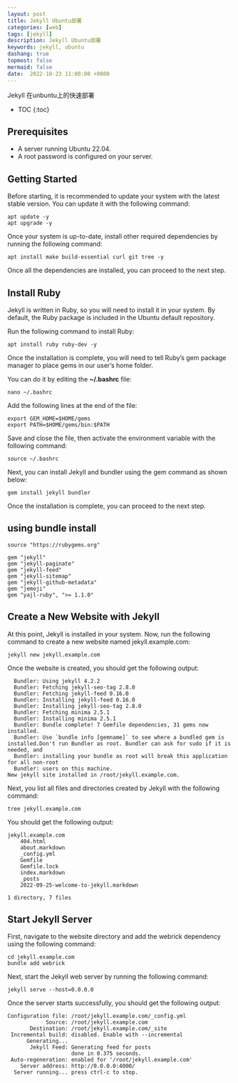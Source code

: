 ```yaml
---
layout: post
title: Jekyll Ubuntu部署
categories: [web]
tags: [jekyll]
description: Jekyll Ubuntu部署
keywords: jekyll, ubuntu
dashang: true
topmost: false
mermaid: false
date:  2022-10-23 11:00:00 +0800
---
```


Jekyll 在unbuntu上的快速部署

<!-- more -->

* TOC
{:toc}
## Prerequisites

- A server running Ubuntu 22.04.
- A root password is configured on your server.

## Getting Started

Before starting, it is recommended to update your system with the latest stable version. You can update it with the following command:

```
apt update -y
apt upgrade -y
```

Once your system is up-to-date, install other required dependencies by running the following command:

```
apt install make build-essential curl git tree -y
```

Once all the dependencies are installed, you can proceed to the next step.

## Install Ruby

Jekyll is written in Ruby, so you will need to install it in your system. By default, the Ruby package is included in the Ubuntu default repository.



Run the following command to install Ruby:

```
apt install ruby ruby-dev -y
```

Once the installation is complete, you will need to tell Ruby’s gem package manager to place gems in our user’s home folder.

You can do it by editing the **~/.bashrc** file:

```
nano ~/.bashrc
```

Add the following lines at the end of the file:

```
export GEM_HOME=$HOME/gems
export PATH=$HOME/gems/bin:$PATH
```

Save and close the file, then activate the environment variable with the following command:

```
source ~/.bashrc
```

Next, you can install Jekyll and bundler using the gem command as shown below:

```
gem install jekyll bundler
```

Once the installation is complete, you can proceed to the next step.

## using bundle install

```
source "https://rubygems.org"

gem "jekyll"
gem "jekyll-paginate"
gem "jekyll-feed"
gem "jekyll-sitemap"
gem "jekyll-github-metadata"
gem "jemoji"
gem "yajl-ruby", ">= 1.1.0"
```



## Create a New Website with Jekyll

At this point, Jekyll is installed in your system. Now, run the following command to create a new website named jekyll.example.com:

```
jekyll new jekyll.example.com
```

Once the website is created, you should get the following output:

```
  Bundler: Using jekyll 4.2.2
  Bundler: Fetching jekyll-seo-tag 2.8.0
  Bundler: Fetching jekyll-feed 0.16.0
  Bundler: Installing jekyll-feed 0.16.0
  Bundler: Installing jekyll-seo-tag 2.8.0
  Bundler: Fetching minima 2.5.1
  Bundler: Installing minima 2.5.1
  Bundler: Bundle complete! 7 Gemfile dependencies, 31 gems now installed.
  Bundler: Use `bundle info [gemname]` to see where a bundled gem is installed.Don't run Bundler as root. Bundler can ask for sudo if it is needed, and
  Bundler: installing your bundle as root will break this application for all non-root
  Bundler: users on this machine.
New jekyll site installed in /root/jekyll.example.com. 
```

Next, you list all files and directories created by Jekyll with the following command:

```
tree jekyll.example.com
```

You should get the following output:

```
jekyll.example.com
	404.html
	about.markdown
	_config.yml
	Gemfile
	Gemfile.lock
	index.markdown
	_posts
	2022-09-25-welcome-to-jekyll.markdown

1 directory, 7 files
```

## Start Jekyll Server

First, navigate to the website directory and add the webrick dependency using the following command:

```
cd jekyll.example.com
bundle add webrick
```

Next, start the Jekyll web server by running the following command:

```
jekyll serve --host=0.0.0.0
```

Once the server starts successfully, you should get the following output:

```
Configuration file: /root/jekyll.example.com/_config.yml
            Source: /root/jekyll.example.com
       Destination: /root/jekyll.example.com/_site
 Incremental build: disabled. Enable with --incremental
      Generating... 
       Jekyll Feed: Generating feed for posts
                    done in 0.375 seconds.
 Auto-regeneration: enabled for '/root/jekyll.example.com'
    Server address: http://0.0.0.0:4000/
  Server running... press ctrl-c to stop.
```
